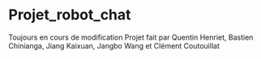 # Projet_robot_chat
Toujours en cours de modification
Projet fait par Quentin Henriet, Bastien Chinianga, Jiang Kaixuan, Jangbo Wang et Clément Coutouillat
